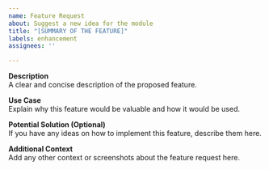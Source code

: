 ```yaml
---
name: Feature Request
about: Suggest a new idea for the module
title: "[SUMMARY OF THE FEATURE]" 
labels: enhancement
assignees: '' 

---
```


**Description**  
A clear and concise description of the proposed feature.

**Use Case**  
Explain why this feature would be valuable and how it would be used.

**Potential Solution (Optional)**  
If you have any ideas on how to implement this feature, describe them here.

**Additional Context**  
Add any other context or screenshots about the feature request here.
